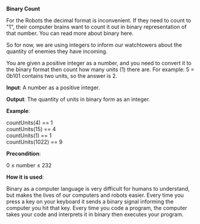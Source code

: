 **Binary Count**

For the Robots the decimal format is inconvenient. If they need to count to "1", their computer brains want to count it out in binary representation of that number. You can read more about binary here.

So for now, we are using integers to inform our watchtowers about the quantity of enemies they have incoming.

You are given a positive integer as a number, and you need to convert it to the binary format then count how many units (1) there are. For example: 5 = 0b101 contains two units, so the answer is 2.

**Input**: A number as a positive integer.

**Output**: The quantity of units in binary form as an integer.

**Example**:

countUnits(4) == 1  
countUnits(15) == 4  
countUnits(1) == 1  
countUnits(1022) == 9  

**Precondition**:

0 ≤ number ≤ 232

**How it is used**:

Binary as a computer language is very difficult for humans to understand, but makes the lives of our computers and robots easier. Every time you press a key on your keyboard it sends a binary signal informing the computer you hit that key. Every time you code a program, the computer takes your code and interprets it in binary then executes your program.